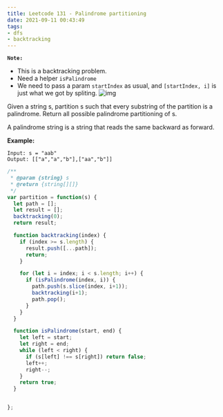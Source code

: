 ```yaml
---
title: Leetcode 131 - Palindrome partitioning
date: 2021-09-11 00:43:49
tags:
- dfs
- backtracking
---
```

**`Note:`**
- This is a backtracking problem.
- Need a helper `isPalindrome`
- We need to pass a param `startIndex` as usual, and `[startIndex, i]` is just what we got by spliting.
![img](https://code-thinking.cdn.bcebos.com/pics/131.%E5%88%86%E5%89%B2%E5%9B%9E%E6%96%87%E4%B8%B2.jpg)

Given a string s, partition s such that every substring of the partition is a palindrome. Return all possible palindrome partitioning of s.

A palindrome string is a string that reads the same backward as forward.

**Example:**
```
Input: s = "aab"
Output: [["a","a","b"],["aa","b"]]
```

```javascript
/**
 * @param {string} s
 * @return {string[][]}
 */
var partition = function(s) {
  let path = [];
  let result = [];
  backtracking(0);
  return result;

  function backtracking(index) {
    if (index >= s.length) {
      result.push([...path]);
      return;
    }

    for (let i = index; i < s.length; i++) {
      if (isPalindrome(index, i)) {
        path.push(s.slice(index, i+1));
        backtracking(i+1);
        path.pop();
      }
    }
  }

  function isPalindrome(start, end) {
    let left = start;
    let right = end;
    while (left < right) {
      if (s[left] !== s[right]) return false;
      left++;
      right--;
    }
    return true;
  }


};
```
